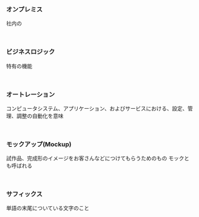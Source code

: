 ### **オンプレミス**
社内の

</br>

### **ビジネスロジック**
特有の機能

</br>

### **オートレーション**
コンピュータシステム、アプリケーション、およびサービスにおける、設定、管理、調整の自動化を意味

</br>

### **モックアップ(Mockup)**
試作品、完成形のイメージをお客さんなどにつけてもらうためのもの
モックとも呼ばれる

</br>

### **サフィックス**
単語の末尾についている文字のこと